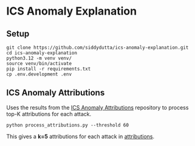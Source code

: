# ICS Anomaly Explanation

## Setup

```shell
git clone https://github.com/siddydutta/ics-anomaly-explanation.git
cd ics-anomaly-explanation
python3.12 -m venv venv/
source venv/bin/activate
pip install -r requirements.txt
cp .env.development .env
```

## ICS Anomaly Attributions

Uses the results from the [ICS Anomaly Attributions](https://github.com/siddydutta/ics-anomaly-attribution) repository to process top-K attributions for each attack.


```shell
python process_attributions.py --threshold 60
```

This gives a **k=5** attributions for each attack in [attributions](data/attributions.json).
